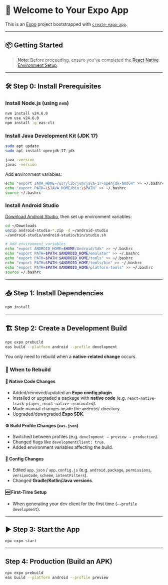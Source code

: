 # 🚀 Welcome to Your Expo App

This is an [Expo](https://expo.dev) project bootstrapped with [`create-expo-app`](https://www.npmjs.com/package/create-expo-app).

---

## 📦 Getting Started

> **Note**: Before proceeding, ensure you’ve completed the [React Native Environment Setup](https://reactnative.dev/docs/set-up-your-environment).

---

## 🛠 Step 0: Install Prerequisites

### Install Node.js (using `nvm`)
```sh
nvm install v24.6.0
nvm use v24.6.0
npm install -g eas-cli
```

### Install Java Development Kit (JDK 17)
```sh
sudo apt update
sudo apt install openjdk-17-jdk

java -version
javac -version
```

Add environment variables:
```sh
echo "export JAVA_HOME=/usr/lib/jvm/java-17-openjdk-amd64" >> ~/.bashrc
echo "export PATH=\$JAVA_HOME/bin:\$PATH" >> ~/.bashrc
source ~/.bashrc
```

### Install Android Studio
[Download Android Studio](https://developer.android.com/studio), then set up environment variables:

```sh
cd ~/Downloads
unzip android-studio-*.zip -d ~/android-studio
~/android-studio/android-studio/bin/studio.sh

# Add environment variables
echo "export ANDROID_HOME=$HOME/Android/Sdk" >> ~/.bashrc
echo "export PATH=$PATH:$ANDROID_HOME/emulator" >> ~/.bashrc
echo "export PATH=$PATH:$ANDROID_HOME/tools" >> ~/.bashrc
echo "export PATH=$PATH:$ANDROID_HOME/tools/bin" >> ~/.bashrc
echo "export PATH=$PATH:$ANDROID_HOME/platform-tools" >> ~/.bashrc
source ~/.bashrc
```

---

## 📥 Step 1: Install Dependencies
```sh
npm install
```

---

## 🏗 Step 2: Create a Development Build
```sh
npx expo prebuild
eas build --platform android --profile development
```

You only need to rebuild when a **native-related change** occurs.

### 🔁 When to Rebuild

#### 🔧 Native Code Changes
- Added/removed/updated an **Expo config plugin**.  
- Installed or upgraded a package with **native code** (e.g. `react-native-track-player`, `react-native-reanimated`).  
- Made manual changes inside the `android/` directory.  
- Upgraded/downgraded **Expo SDK**.  

#### ⚙️ Build Profile Changes (`eas.json`)
- Switched between profiles (e.g. `development → preview → production`).  
- Changed flags like `developmentClient: true`.  
- Added environment variables affecting the build.  

#### 📱 Config Changes
- Edited `app.json` / `app.config.js` (e.g. `android.package`, `permissions`, `versionCode`, `scheme`, `intentFilters`).  
- Changed **Gradle/Kotlin/Java versions**.  

#### 🆕 First-Time Setup
- When generating your dev client for the first time (`--profile development`).  

---

## ▶️ Step 3: Start the App
```sh
npx expo start
```

---

## Step 4: Production (Build an APK)
```sh
npx expo prebuild
eas build --platform android --profile preview
```